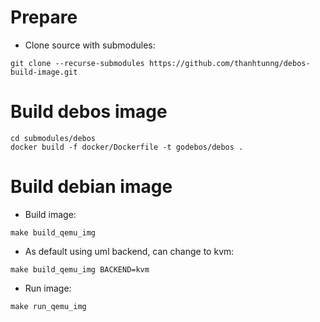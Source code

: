 # Prepare
- Clone source with submodules:
```
git clone --recurse-submodules https://github.com/thanhtunng/debos-build-image.git
```
# Build debos image
```
cd submodules/debos
docker build -f docker/Dockerfile -t godebos/debos .
```
# Build debian image
- Build image:
```
make build_qemu_img
```
- As default using uml backend, can change to kvm:
```
make build_qemu_img BACKEND=kvm
```
- Run image:
```
make run_qemu_img
```


